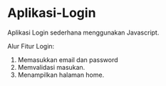 # Aplikasi-Login
Aplikasi Login sederhana menggunakan Javascript.

Alur Fitur Login:

1. Memasukkan email dan password
2. Memvalidasi masukan.
3. Menampilkan halaman home.
